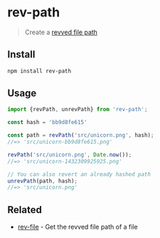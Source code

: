 # rev-path

> Create a [revved file path](http://blog.risingstack.com/automatic-cache-busting-for-your-css/)

## Install

```sh
npm install rev-path
```

## Usage

```js
import {revPath, unrevPath} from 'rev-path';

const hash = 'bb9d8fe615'

const path = revPath('src/unicorn.png', hash);
//=> 'src/unicorn-bb9d8fe615.png'

revPath('src/unicorn.png', Date.now());
//=> 'src/unicorn-1432309925925.png'

// You can also revert an already hashed path
unrevPath(path, hash);
//=> 'src/unicorn.png'
```

## Related

- [rev-file](https://github.com/sindresorhus/rev-file) - Get the revved file path of a file
